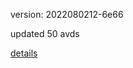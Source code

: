 version: 2022080212-6e66

updated 50 avds

[details](https://github.com/0x74f917491bfa7ebfa379/ali_avd_db/blob/master/change_log/2022/08/02/12/6e66.txt)